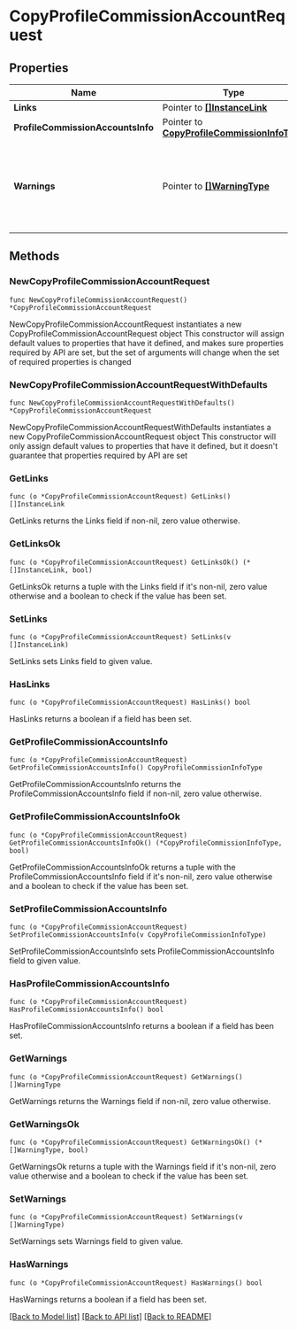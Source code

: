 # CopyProfileCommissionAccountRequest

## Properties

Name | Type | Description | Notes
------------ | ------------- | ------------- | -------------
**Links** | Pointer to [**[]InstanceLink**](InstanceLink.md) |  | [optional] 
**ProfileCommissionAccountsInfo** | Pointer to [**CopyProfileCommissionInfoType**](CopyProfileCommissionInfoType.md) |  | [optional] 
**Warnings** | Pointer to [**[]WarningType**](WarningType.md) | Used in conjunction with the Success element to define a business error. | [optional] 

## Methods

### NewCopyProfileCommissionAccountRequest

`func NewCopyProfileCommissionAccountRequest() *CopyProfileCommissionAccountRequest`

NewCopyProfileCommissionAccountRequest instantiates a new CopyProfileCommissionAccountRequest object
This constructor will assign default values to properties that have it defined,
and makes sure properties required by API are set, but the set of arguments
will change when the set of required properties is changed

### NewCopyProfileCommissionAccountRequestWithDefaults

`func NewCopyProfileCommissionAccountRequestWithDefaults() *CopyProfileCommissionAccountRequest`

NewCopyProfileCommissionAccountRequestWithDefaults instantiates a new CopyProfileCommissionAccountRequest object
This constructor will only assign default values to properties that have it defined,
but it doesn't guarantee that properties required by API are set

### GetLinks

`func (o *CopyProfileCommissionAccountRequest) GetLinks() []InstanceLink`

GetLinks returns the Links field if non-nil, zero value otherwise.

### GetLinksOk

`func (o *CopyProfileCommissionAccountRequest) GetLinksOk() (*[]InstanceLink, bool)`

GetLinksOk returns a tuple with the Links field if it's non-nil, zero value otherwise
and a boolean to check if the value has been set.

### SetLinks

`func (o *CopyProfileCommissionAccountRequest) SetLinks(v []InstanceLink)`

SetLinks sets Links field to given value.

### HasLinks

`func (o *CopyProfileCommissionAccountRequest) HasLinks() bool`

HasLinks returns a boolean if a field has been set.

### GetProfileCommissionAccountsInfo

`func (o *CopyProfileCommissionAccountRequest) GetProfileCommissionAccountsInfo() CopyProfileCommissionInfoType`

GetProfileCommissionAccountsInfo returns the ProfileCommissionAccountsInfo field if non-nil, zero value otherwise.

### GetProfileCommissionAccountsInfoOk

`func (o *CopyProfileCommissionAccountRequest) GetProfileCommissionAccountsInfoOk() (*CopyProfileCommissionInfoType, bool)`

GetProfileCommissionAccountsInfoOk returns a tuple with the ProfileCommissionAccountsInfo field if it's non-nil, zero value otherwise
and a boolean to check if the value has been set.

### SetProfileCommissionAccountsInfo

`func (o *CopyProfileCommissionAccountRequest) SetProfileCommissionAccountsInfo(v CopyProfileCommissionInfoType)`

SetProfileCommissionAccountsInfo sets ProfileCommissionAccountsInfo field to given value.

### HasProfileCommissionAccountsInfo

`func (o *CopyProfileCommissionAccountRequest) HasProfileCommissionAccountsInfo() bool`

HasProfileCommissionAccountsInfo returns a boolean if a field has been set.

### GetWarnings

`func (o *CopyProfileCommissionAccountRequest) GetWarnings() []WarningType`

GetWarnings returns the Warnings field if non-nil, zero value otherwise.

### GetWarningsOk

`func (o *CopyProfileCommissionAccountRequest) GetWarningsOk() (*[]WarningType, bool)`

GetWarningsOk returns a tuple with the Warnings field if it's non-nil, zero value otherwise
and a boolean to check if the value has been set.

### SetWarnings

`func (o *CopyProfileCommissionAccountRequest) SetWarnings(v []WarningType)`

SetWarnings sets Warnings field to given value.

### HasWarnings

`func (o *CopyProfileCommissionAccountRequest) HasWarnings() bool`

HasWarnings returns a boolean if a field has been set.


[[Back to Model list]](../README.md#documentation-for-models) [[Back to API list]](../README.md#documentation-for-api-endpoints) [[Back to README]](../README.md)


